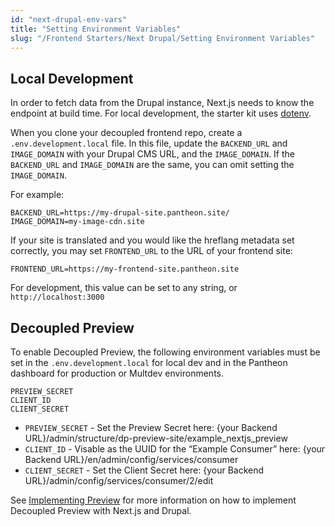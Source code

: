 ```yaml
---
id: "next-drupal-env-vars"
title: "Setting Environment Variables"
slug: "/Frontend Starters/Next Drupal/Setting Environment Variables"
---
```


## Local Development

In order to fetch data from the Drupal instance, Next.js needs to know the endpoint
at build time. For local development, the starter kit uses [dotenv](https://www.npmjs.com/package/dotenv).

When you clone your decoupled frontend repo, create a `.env.development.local` file.
In this file, update the `BACKEND_URL` and `IMAGE_DOMAIN` with your Drupal CMS URL, and the `IMAGE_DOMAIN`.
If the `BACKEND_URL` and `IMAGE_DOMAIN` are the same, you can omit setting the `IMAGE_DOMAIN`.

For example:

```
BACKEND_URL=https://my-drupal-site.pantheon.site/
IMAGE_DOMAIN=my-image-cdn.site
```

If your site is translated and you would like the hreflang metadata set correctly, 
you may set `FRONTEND_URL` to the URL of your frontend site:

```
FRONTEND_URL=https://my-frontend-site.pantheon.site
```

For development, this value can be set to any string, or `http://localhost:3000`

## Decoupled Preview

To enable Decoupled Preview, the following environment variables must be set
in the `.env.development.local` for local dev and in the Pantheon dashboard for production or
Multdev environments.

```
PREVIEW_SECRET
CLIENT_ID
CLIENT_SECRET
```

- `PREVIEW_SECRET` - Set the Preview Secret here: {your Backend URL}/admin/structure/dp-preview-site/example_nextjs_preview
- `CLIENT_ID` - Visable as the UUID for the “Example Consumer” here: {your Backend URL}/en/admin/config/services/consumer
- `CLIENT_SECRET` - Set the Client Secret here: {your Backend URL}/admin/config/services/consumer/2/edit

See [Implementing Preview](./implementing-preview.md) for more information on how to implement Decoupled Preview with Next.js and Drupal.